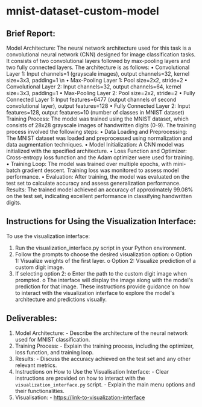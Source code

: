 # mnist-dataset-custom-model

##  Brief Report:
Model Architecture: The neural network architecture used for this task is a convolutional neural network (CNN) designed for image classification tasks. It consists of two convolutional layers followed by max-pooling layers and two fully connected layers. The architecture is as follows:
•	Convolutional Layer 1: Input channels=1 (grayscale images), output channels=32, kernel size=3x3, padding=1 \n
•	Max-Pooling Layer 1: Pool size=2x2, stride=2
•	Convolutional Layer 2: Input channels=32, output channels=64, kernel size=3x3, padding=1
•	Max-Pooling Layer 2: Pool size=2x2, stride=2
•	Fully Connected Layer 1: Input features=6477 (output channels of second convolutional layer), output features=128
•	Fully Connected Layer 2: Input features=128, output features=10 (number of classes in MNIST dataset)
Training Process: The model was trained using the MNIST dataset, which consists of 28x28 grayscale images of handwritten digits (0-9). The training process involved the following steps:
•	Data Loading and Preprocessing: The MNIST dataset was loaded and preprocessed using normalization and data augmentation techniques.
•	Model Initialization: A CNN model was initialized with the specified architecture.
•	Loss Function and Optimizer: Cross-entropy loss function and the Adam optimizer were used for training.
•	Training Loop: The model was trained over multiple epochs, with mini-batch gradient descent. Training loss was monitored to assess model performance.
•	Evaluation: After training, the model was evaluated on the test set to calculate accuracy and assess generalization performance.
Results: The trained model achieved an accuracy of approximately 99.08% on the test set, indicating excellent performance in classifying handwritten digits.

## Instructions for Using the Visualization Interface:
To use the visualization interface:
1.	Run the visualization_interface.py script in your Python environment.
2.	Follow the prompts to choose the desired visualization option:
o	Option 1: Visualize weights of the first layer.
o	Option 2: Visualize prediction of a custom digit image.
3.	If selecting option 2:
o	Enter the path to the custom digit image when prompted.
o	The interface will display the image along with the model's prediction for that image.
These instructions provide guidance on how to interact with the visualization interface to explore the model's architecture and predictions visually.

## Deliverables:

1. Model Architecture: - Describe the architecture of the neural network used for MNIST classification. 
2. Training Process: - Explain the training process, including the optimizer, loss function, and training loop.
3. Results: - Discuss the accuracy achieved on the test set and any other relevant metrics. 
4. Instructions on How to Use the Visualisation Interface: - Clear instructions are provided on how to interact with the `visualization_interface.py` script. - Explain the main menu options and their functionalities. 
5. Visualisation: -  [https://link-to-visualization-interface](https://github.com/AtulPriyank11/mnist-dataset-custom-model)
